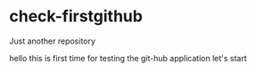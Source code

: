 # check-firstgithub
Just another repository

hello this is first time for testing the git-hub application
let's start
